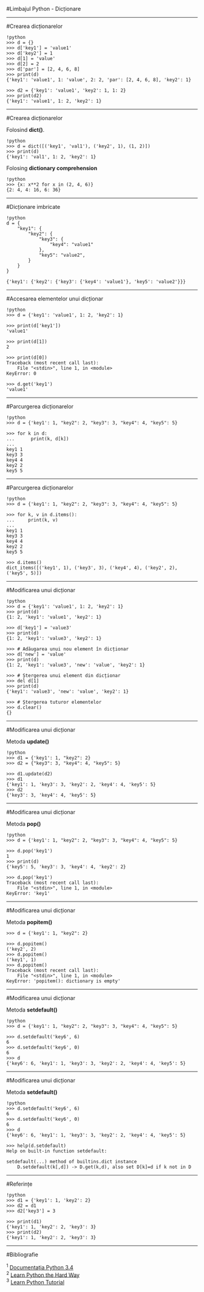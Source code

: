 #Limbajul Python - Dicționare

---

#Crearea dicționarelor


    !python
    >>> d = {}
    >>> d['key1'] = 'value1'
    >>> d['key2'] = 1
    >>> d[1] = 'value'
    >>> d[2] = 2
    >>> d['par'] = [2, 4, 6, 8]
    >>> print(d)
    {'key1': 'value1', 1: 'value', 2: 2, 'par': [2, 4, 6, 8], 'key2': 1}

    >>> d2 = {'key1': 'value1', 'key2': 1, 1: 2}
    >>> print(d2)
    {'key1': 'value1', 1: 2, 'key2': 1}

---

#Crearea dicționarelor

Folosind **dict()**.

    !python
    >>> d = dict([('key1', 'val1'), ('key2', 1), (1, 2)])
    >>> print(d)
    {'key1': 'val1', 1: 2, 'key2': 1}

Folosing **dictionary comprehension**

    !python
    >>> {x: x**2 for x in (2, 4, 6)}
    {2: 4, 4: 16, 6: 36}

---

#Dicționare imbricate

    !python
    d = {
        "key1": {
            "key2": {
                "key3": {
                    "key4": "value1"
                },
                "key5": "value2",
            }
        }
    }

    {'key1': {'key2': {'key3': {'key4': 'value1'}, 'key5': 'value2'}}}

---

#Accesarea elementelor unui dicționar

    !python
    >>> d = {'key1': 'value1', 1: 2, 'key2': 1}

    >>> print(d['key1'])
    'value1'

    >>> print(d[1])
    2

    >>> print(d[0])
    Traceback (most recent call last):
        File "<stdin>", line 1, in <module>
    KeyError: 0

    >>> d.get('key1')
    'value1'

---

#Parcurgerea dicționarelor

    !python
    >>> d = {'key1': 1, "key2": 2, "key3": 3, "key4": 4, "key5": 5}

    >>> for k in d:
    ...      print(k, d[k])
    ...
    key1 1
    key3 3
    key4 4
    key2 2
    key5 5

---

#Parcurgerea dicționarelor

    !python
    >>> d = {'key1': 1, "key2": 2, "key3": 3, "key4": 4, "key5": 5}

    >>> for k, v in d.items():
    ...     print(k, v)
    ...
    key1 1
    key3 3
    key4 4
    key2 2
    key5 5

    >>> d.items()
    dict_items([('key1', 1), ('key3', 3), ('key4', 4), ('key2', 2), ('key5', 5)])

---

#Modificarea unui dicționar

    !python
    >>> d = {'key1': 'value1', 1: 2, 'key2': 1}
    >>> print(d)
    {1: 2, 'key1': 'value1', 'key2': 1}

    >>> d['key1'] = 'value3'
    >>> print(d)
    {1: 2, 'key1': 'value3', 'key2': 1}

    >>> # Adăugarea unui nou element în dicționar
    >>> d['new'] = 'value'
    >>> print(d)
    {1: 2, 'key1': 'value3', 'new': 'value', 'key2': 1}

    >>> # Ștergerea unui element din dicționar
    >>> del d[1]
    >>> print(d)
    {'key1': 'value3', 'new': 'value', 'key2': 1}

    >>> # Ștergerea tuturor elementelor
    >>> d.clear()
    {}

---

#Modificarea unui dicționar

Metoda **update()**

    !python
    >>> d1 = {'key1': 1, "key2": 2}
    >>> d2 = {"key3": 3, "key4": 4, "key5": 5}

    >>> d1.update(d2)
    >>> d1
    {'key1': 1, 'key3': 3, 'key2': 2, 'key4': 4, 'key5': 5}
    >>> d2
    {'key3': 3, 'key4': 4, 'key5': 5}

---

#Modificarea unui dicționar

Metoda **pop()**

    !python
    >>> d = {'key1': 1, "key2": 2, "key3": 3, "key4": 4, "key5": 5}
    
    >>> d.pop('key1')
    1
    >>> print(d)
    {'key5': 5, 'key3': 3, 'key4': 4, 'key2': 2}

    >>> d.pop('key1')
    Traceback (most recent call last):
        File "<stdin>", line 1, in <module>
    KeyError: 'key1'

---

#Modificarea unui dicționar

Metoda **popitem()**

    >>> d = {'key1': 1, "key2": 2}

    >>> d.popitem()
    ('key2', 2)
    >>> d.popitem()
    ('key1', 1)
    >>> d.popitem()
    Traceback (most recent call last):
        File "<stdin>", line 1, in <module>
    KeyError: 'popitem(): dictionary is empty'

---

#Modificarea unui dicționar
    
Metoda **setdefault()**

    !python
    >>> d = {'key1': 1, "key2": 2, "key3": 3, "key4": 4, "key5": 5}
    
    >>> d.setdefault('key6', 6)
    6
    >>> d.setdefault('key6', 0)
    6
    >>> d
    {'key6': 6, 'key1': 1, 'key3': 3, 'key2': 2, 'key4': 4, 'key5': 5}

---

#Modificarea unui dicționar

Metoda **setdefault()**

    !python
    >>> d.setdefault('key6', 6)
    6
    >>> d.setdefault('key6', 0)
    6
    >>> d
    {'key6': 6, 'key1': 1, 'key3': 3, 'key2': 2, 'key4': 4, 'key5': 5}

    >>> help(d.setdefault)
    Help on built-in function setdefault:

    setdefault(...) method of builtins.dict instance
        D.setdefault(k[,d]) -> D.get(k,d), also set D[k]=d if k not in D

---

#Referințe

    !python
    >>> d1 = {'key1': 1, 'key2': 2}
    >>> d2 = d1
    >>> d2['key3'] = 3

    >>> print(d1)
    {'key1': 1, 'key2': 2, 'key3': 3}
    >>> print(d2)
    {'key1': 1, 'key2': 2, 'key3': 3}

---

#Bibliografie

<sup>1</sup> <a href="https://docs.python.org/3.4/tutorial/datastructures.html">Documentația Python 3.4</a><br/>
<sup>2</sup> <a href="http://learnpythonthehardway.org/book/ex39.html">Learn Python the Hard Way</a><br/>
<sup>3</sup> <a href="http://www.learnpython.org/en/Welcome">Learn Python Tutorial</a>
